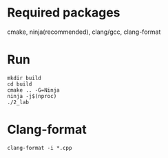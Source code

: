 # Required packages
cmake, ninja(recommended), clang/gcc, clang-format

# Run
```
mkdir build
cd build
cmake .. -G=Ninja
ninja -j$(nproc)
./2_lab
```
# Clang-format

```
clang-format -i *.cpp
```
